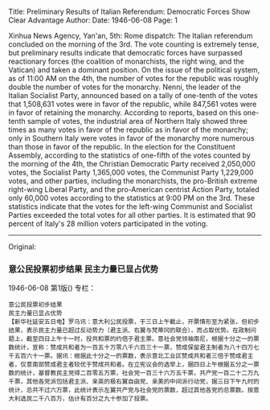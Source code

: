Title: Preliminary Results of Italian Referendum: Democratic Forces Show Clear Advantage
Author:
Date: 1946-06-08
Page: 1

Xinhua News Agency, Yan'an, 5th: Rome dispatch: The Italian referendum concluded on the morning of the 3rd. The vote counting is extremely tense, but preliminary results indicate that democratic forces have surpassed reactionary forces (the coalition of monarchists, the right wing, and the Vatican) and taken a dominant position. On the issue of the political system, as of 11:00 AM on the 4th, the number of votes for the republic was roughly double the number of votes for the monarchy. Nenni, the leader of the Italian Socialist Party, announced based on a tally of one-tenth of the votes that 1,508,631 votes were in favor of the republic, while 847,561 votes were in favor of retaining the monarchy. According to reports, based on this one-tenth sample of votes, the industrial area of Northern Italy showed three times as many votes in favor of the republic as in favor of the monarchy; only in Southern Italy were votes in favor of the monarchy more numerous than those in favor of the republic. In the election for the Constituent Assembly, according to the statistics of one-fifth of the votes counted by the morning of the 4th, the Christian Democratic Party received 2,050,000 votes, the Socialist Party 1,365,000 votes, the Communist Party 1,229,000 votes, and other parties, including the monarchists, the pro-British extreme right-wing Liberal Party, and the pro-American centrist Action Party, totaled only 60,000 votes according to the statistics at 9:00 PM on the 3rd. These statistics indicate that the votes for the left-wing Communist and Socialist Parties exceeded the total votes for all other parties. It is estimated that 90 percent of Italy's 28 million voters participated in the voting.



<hr /> 

Original: 


### 意公民投票初步结果  民主力量已显占优势

1946-06-08
第1版()
专栏：

    意公民投票初步结果
    民主力量已显占优势
    【新华社延安五日电】罗马讯：意大利公民投票，于三日上午截止，开票情形至为紧张，但初步结果，表示民主力量已超过反动势力（君主派、右翼与梵蒂冈的联合），而占取优势。在政制问题上，截至四日上午十一时，投共和票的约倍于君主票。意社会党领袖南尼，根据十分之一的票数统计，宣称：赞成共和者为一百五十万零八千六百三十一票，赞成保留君主制者为八十四万七千五百六十一票。据讯：根据此十分之一的票数，表示意北工业区赞成共和者三倍于赞成君主者，仅意南部赞成君主者较优于赞成共和者。在立宪议会的选举上，据四日上午根据五分之一票数的统计，基督教民主党得二百零五万票，社会党一百三十六万五千票，共产党一百二十二万九千票，其他各党派包括君主派、亲英的极右翼自由党、亲美的中间派行动党，据三日下午九时的统计，总共不过六万票，此统计表示左翼共产党与社会党的票数，超过其他各党的总票数。按意大利选民二千八百万，估计有百分之九十参加了投票。
